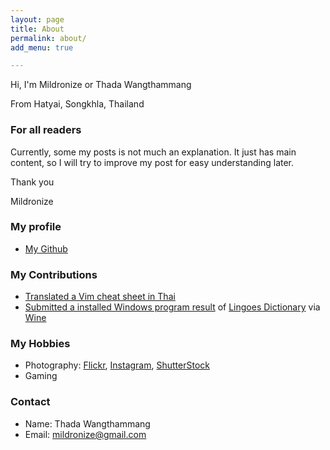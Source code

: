 ```yaml
---
layout: page
title: About
permalink: about/
add_menu: true

---
```


Hi, I'm Mildronize or Thada Wangthammang

From Hatyai, Songkhla, Thailand

### For all readers
Currently, some my posts is not much an explanation. It just has main content, so I will try to improve my post for easy understanding later.

Thank you

Mildronize

### My profile
- [My Github](https://github.com/mildronize)

### My Contributions
- [Translated a Vim cheat sheet in Thai](http://vim.rtorr.com/lang/th/)
- [Submitted a installed Windows program result](https://appdb.winehq.org/objectManager.php?sClass=version&iId=33492) of [Lingoes Dictionary](http://www.lingoes.net/) via [Wine](https://www.winehq.org/)

### My Hobbies
- Photography: [Flickr](https://www.flickr.com/photos/mildronize), [Instagram](https://instagram.com/mildronize/), [ShutterStock](http://www.shutterstock.com/g/mildronize)
- Gaming

### Contact
- Name: Thada Wangthammang
- Email: [mildronize@gmail.com](mailto:mildronize@gmail.com)
